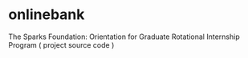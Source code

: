 # onlinebank
The Sparks Foundation: Orientation for Graduate Rotational Internship Program ( project source code )

